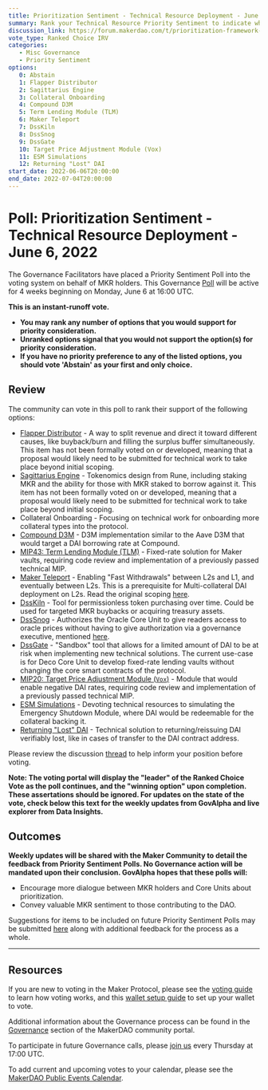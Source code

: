 ```yaml
---
title: Prioritization Sentiment - Technical Resource Deployment - June 6, 2022
summary: Rank your Technical Resource Priority Sentiment to indicate where you believe MakerDAO should be focusing resources. 
discussion_link: https://forum.makerdao.com/t/prioritization-framework-sentiment-polling/15554
vote_type: Ranked Choice IRV
categories:
   - Misc Governance
   - Priority Sentiment
options:
   0: Abstain
   1: Flapper Distributor
   2: Sagittarius Engine
   3: Collateral Onboarding
   4: Compound D3M
   5: Term Lending Module (TLM)
   6: Maker Teleport
   7: DssKiln
   8: DssSnog
   9: DssGate
   10: Target Price Adjustment Module (Vox)
   11: ESM Simulations
   12: Returning "Lost" DAI
start_date: 2022-06-06T20:00:00
end_date: 2022-07-04T20:00:00
---
```

# Poll: Prioritization Sentiment - Technical Resource Deployment - June 6, 2022

The Governance Facilitators have placed a Priority Sentiment Poll into the voting system on behalf of MKR holders. This Governance [Poll](https://community-development.makerdao.com/en/learn/governance/on-chain-gov) will be active for 4 weeks beginning on Monday, June 6 at 16:00 UTC.


**This is an instant-runoff vote.** 
- **You may rank any number of options that you would support for priority consideration.** 
- **Unranked options signal that you would not support the option(s) for priority consideration.**
- **If you have no priority preference to any of the listed options, you should vote 'Abstain' as your first and only choice.**

## Review

The community can vote in this poll to rank their support of the following options:
- [Flapper Distributor](https://forum.makerdao.com/t/flapperdistributor-a-way-to-distribute-system-surplus-while-minimizing-governance/4591) - A way to split revenue and direct it toward different causes, like buyback/burn and filling the surplus buffer simultaneously. This item has not been formally voted on or developed, meaning that a proposal would likely need to be submitted for technical work to take place beyond initial scoping.
- [Sagittarius Engine](https://forum.makerdao.com/t/sagittarius-engine/10852) - Tokenomics design from Rune, including staking MKR and the ability for those with MKR staked to borrow against it. This item has not been formally voted on or developed, meaning that a proposal would likely need to be submitted for technical work to take place beyond initial scoping.
- Collateral Onboarding - Focusing on technical work for onboarding more collateral types into the protocol.
- [Compound D3M](https://forum.makerdao.com/t/signal-request-should-maker-prioritize-onboarding-a-compound-d3m/11997) - D3M implementation similar to the Aave D3M that would target a DAI borrowing rate at Compound. 
- [MIP43: Term Lending Module (TLM)](https://forum.makerdao.com/t/mip43-term-lending-module-tlm/6153) - Fixed-rate solution for Maker vaults, requiring code review and implementation of a previously passed technical MIP.
- [Maker Teleport](https://forum.makerdao.com/t/maker-wormhole-new-name-maker-teleport/15115) - Enabling "Fast Withdrawals" between L2s and L1, and eventually between L2s. This is a prerequisite for Multi-collateral DAI deployment on L2s. Read the original scoping [here](https://forum.makerdao.com/t/introducing-maker-wormhole/11550).
- [DssKiln](https://forum.makerdao.com/t/dsskiln-a-permissionless-token-purchasing-tool/14943) - Tool for permissionless token purchasing over time. Could be used for targeted MKR buybacks or acquiring treasury assets. 
- [DssSnog](https://github.com/brianmcmichael/dss-snog/blob/master/src/DssSnog.sol) - Authorizes the Oracle Core Unit to give readers access to oracle prices without having to give authorization via a governance executive, mentioned [here](https://forum.makerdao.com/t/pecu-month-in-review-april-2022/14942#prototyping-5).
- [DssGate](https://forum.makerdao.com/t/governance-and-risk-173-thursday-january-06-17-00-utc/12480/2#updates-dssgate-and-future-parameter-management-9) - "Sandbox" tool that allows for a limited amount of DAI to be at risk when implementing new technical solutions. The current use-case is for Deco Core Unit to develop fixed-rate lending vaults without changing the core smart contracts of the protocol.
- [MIP20: Target Price Adjustment Module (`Vox`)](https://forum.makerdao.com/t/mip20-target-price-adjustment-module-vox/3196) - Module that would enable negative DAI rates, requiring code review and implementation of a previously passed technical MIP.
- [ESM Simulations](https://forum.makerdao.com/t/agenda-discussion-scientific-governance-and-risk-163-thursday-october-14-17-00-utc/10972/2#governance-security-and-flexibility-esm-delay-parameters-9) - Devoting technical resources to simulating the Emergency Shutdown Module, where DAI would be redeemable for the collateral backing it.
- [Returning "Lost" DAI](https://forum.makerdao.com/t/minting-new-dai-to-offset-lost-dai/6396) - Technical solution to returning/reissuing DAI verifiably lost, like in cases of transfer to the DAI contract address.

Please review the discussion [thread](https://forum.makerdao.com/t/prioritization-framework-sentiment-polling/15554) to help inform your position before voting.

**Note: The voting portal will display the "leader" of the Ranked Choice Vote as the poll continues, and the "winning option" upon completion. These assertations should be ignored. For updates on the state of the vote, check below this text for the weekly updates from GovAlpha and live explorer from Data Insights.**

## Outcomes

**Weekly updates will be shared with the Maker Community to detail the feedback from Priority Sentiment Polls. No Governance action will be mandated upon their conclusion. GovAlpha hopes that these polls will:**
- Encourage more dialogue between MKR holders and Core Units about prioritization.
- Convey valuable MKR sentiment to those contributing to the DAO.

Suggestions for items to be included on future Priority Sentiment Polls may be submitted [here](https://docs.google.com/forms/d/e/1FAIpQLScGMqLqzV-ySAiU_AhqeVuwGwgYFGpTYpEDvdNSzXo9Wi4U-w/viewform?usp=sf_link) along with additional feedback for the process as a whole.

---

## Resources

If you are new to voting in the Maker Protocol, please see the [voting guide](https://community-development.makerdao.com/en/learn/governance/how-voting-works/) to learn how voting works, and this [wallet setup guide](https://community-development.makerdao.com/en/learn/governance/voting-setup/) to set up your wallet to vote.

Additional information about the Governance process can be found in the [Governance](https://community-development.makerdao.com/en/learn/governance) section of the MakerDAO community portal.

To participate in future Governance calls, please [join us](https://github.com/makerdao/community/tree/master/governance/governance-and-risk-meetings) every Thursday at 17:00 UTC.

To add current and upcoming votes to your calendar, please see the [MakerDAO Public Events Calendar](https://calendar.google.com/calendar/embed?src=makerdao.com_3efhm2ghipksegl009ktniomdk%40group.calendar.google.com&ctz=UTC&mode=week&showCalendars=0&showPrint=0).
